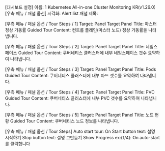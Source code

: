 [대시보드 설정]
이름: 1 Kubernetes All-in-one Cluster Monitoring KR(v1.26.0)
[우측 메뉴 / 패널 옵션]
시각화: Alert list 
패널 제목: 

[우측 메뉴 / 패널 옵션 / Tour Steps / 1]
Target: Panel
Target Panel Title: 마스터 정상 가동률
Guided Tour Content: 컨트롤 플레인(마스터 노드) 정상 가동률을 나타냅니다.

[우측 메뉴 / 패널 옵션 / Tour Steps / 2]
Target: Panel
Target Panel Title: 네임스페이스
Guided Tour Content: 쿠버네티스 클러스터에 내부 네임스페이스 갯수 요약하여 나타냅니다.

[우측 메뉴 / 패널 옵션 / Tour Steps / 3]
Target: Panel
Target Panel Title: Pods 
Guided Tour Content: 쿠버네티스 클러스터에 내부 파드 갯수를 요약하여 나타냅니다.

[우측 메뉴 / 패널 옵션 / Tour Steps / 4]
Target: Panel
Target Panel Title: PVC
Guided Tour Content: 쿠버네티스 클러스터에 내부 PVC 갯수를 요약하여 나타냅니다.

[우측 메뉴 / 패널 옵션 / Tour Steps / 5]
Target: Panel
Target Panel Title: 노드 현황
Guided Tour Content: 쿠버네티스 노드 정보를 나타냅니다.

[우측 메뉴 / 패널 옵션 / Tour Steps]
Auto start tour: On
Start button text: 설명 시작하기
Stop button text: 설명 그만듣기
Show Progress ex:(1/4): On
auto-start를 클릭합니다

